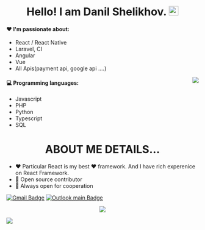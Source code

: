 # 
<div align="center">
   <h1>Hello! I am Danil Shelikhov. <img src="https://media.giphy.com/media/hvRJCLFzcasrR4ia7z/giphy.gif" width="25px"></h1>
   <!-- <h2>I just started work.</h2> -->
</div>
 
#### :heart: I'm passionate about:

- React / React Native
- Laravel, CI
- Angular
- Vue
- All Apis(payment api, google api ....)

<img align="right" src="https://github-readme-stats.vercel.app/api?username=GlistenSTAR&count_private=true&show_icons=true&hide_title=true" />

#### :computer: Programming languages:

- Javascript
- PHP
- Python
- Typescript
- SQL





#
<div align="center">
   <h1 color="red">ABOUT ME DETAILS...</h1>
</div>

- ❤️ Particular React is my best ❤️ framework. And I have rich experenice on React Framework.
- 👀 Open source contributor
- 🤝 Always open for cooperation

[![Gmail Badge](https://img.shields.io/badge/-glistenstar00@gmail.com-c14438?style=flat-squarel&logo=outlooklogo&Color=white&link=mailto:glistenstar00@gmail.com)](mailto:glistenstar00@gmail.com)
[![Outlook main Badge](https://img.shields.io/badge/-danilshelikhov@outlook.com-c14438?style=flat-square&logo=outlook&logoColor=white&link=mailto:danilshelikhov@outlook.com)](mailto:danilshelikhov@outlook.com)
<br>

<div align="center">
  <!-- <a href="https://badges.pufler.dev">
    <img src="https://badges.pufler.dev/visits/glistenstar/glistenstar?style=flat-square&color=black&logo=github">
  </a>
  <a href="https://badges.pufler.dev">
    <img src="https://badges.pufler.dev/years/glistenstar?style=flat-square&color=black&logo=github">
  </a>
  <a href="https://badges.pufler.dev">
    <img src="https://badges.pufler.dev/repos/glistenstar?style=flat-square&color=black&logo=github">
  </a>
  <a href="https://badges.pufler.dev">
    <img src="https://badges.pufler.dev/gists/glistenstar?style=flat-square&color=black&logo=github">
  </a>
   -->
   <img src="https://github-profile-trophy.vercel.app/?username=GlistenSTAR&theme=gruvbox&no-frame=true&margin-w=30&margin-h=20" />
</div>

<!-- It is https://yhype.me/ views count tracker, please remove it or use your own -->
![](https://hit.yhype.me/github/profile?user_id=75786284)



